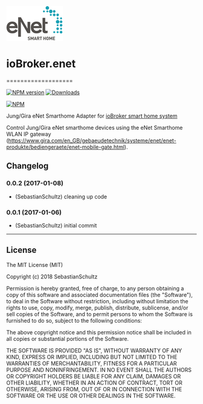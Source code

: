 ![Logo](admin/enet.png)
# ioBroker.enet
===================

[![NPM version](http://img.shields.io/npm/v/iobroker.enet.svg)](https://www.npmjs.com/package/iobroker.enet)
[![Downloads](https://img.shields.io/npm/dm/iobroker.enet.svg)](https://www.npmjs.com/package/iobroker.enet)

[![NPM](https://nodei.co/npm/iobroker.enet.png?downloads=true)](https://nodei.co/npm/iobroker.enet/)


Jung/Gira eNet Smarthome Adapter for [ioBroker smart home system](https://www.iobroker.net)

Control Jung/Gira eNet smarthome devices using the 
eNet Smarthome WLAN IP gateway (https://www.gira.com/en_GB/gebaeudetechnik/systeme/enet/enet-produkte/bediengeraete/enet-mobile-gate.html).


## Changelog
### 0.0.2 (2017-01-08)
* (SebastianSchultz) cleaning up code

### 0.0.1 (2017-01-06)
* (SebastianSchultz) initial commit





---


## License

The MIT License (MIT)

Copyright (c) 2018 SebastianSchultz

Permission is hereby granted, free of charge, to any person obtaining a copy
of this software and associated documentation files (the "Software"), to deal
in the Software without restriction, including without limitation the rights
to use, copy, modify, merge, publish, distribute, sublicense, and/or sell
copies of the Software, and to permit persons to whom the Software is
furnished to do so, subject to the following conditions:

The above copyright notice and this permission notice shall be included in
all copies or substantial portions of the Software.

THE SOFTWARE IS PROVIDED "AS IS", WITHOUT WARRANTY OF ANY KIND, EXPRESS OR
IMPLIED, INCLUDING BUT NOT LIMITED TO THE WARRANTIES OF MERCHANTABILITY,
FITNESS FOR A PARTICULAR PURPOSE AND NONINFRINGEMENT. IN NO EVENT SHALL THE
AUTHORS OR COPYRIGHT HOLDERS BE LIABLE FOR ANY CLAIM, DAMAGES OR OTHER
LIABILITY, WHETHER IN AN ACTION OF CONTRACT, TORT OR OTHERWISE, ARISING FROM,
OUT OF OR IN CONNECTION WITH THE SOFTWARE OR THE USE OR OTHER DEALINGS IN
THE SOFTWARE.
